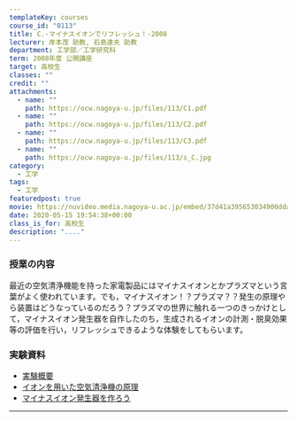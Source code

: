 ```yaml
---
templateKey: courses
course_id: "0113"
title: C.-マイナスイオンでリフレッシュ！-2008
lecturer: 岸本茂 助教, 石島達夫 助教
department: 工学部／工学研究科
term: 2008年度 公開講座
target: 高校生
classes: ""
credit: ""
attachments:
  - name: ""
    path: https://ocw.nagoya-u.jp/files/113/C1.pdf
  - name: ""
    path: https://ocw.nagoya-u.jp/files/113/C2.pdf
  - name: ""
    path: https://ocw.nagoya-u.jp/files/113/C3.pdf
  - name: ""
    path: https://ocw.nagoya-u.jp/files/113/s_C.jpg
category:
  - 工学
tags:
  - 工学
featuredpost: true
movie: https://nuvideo.media.nagoya-u.ac.jp/embed/37d41a395653034900dda2923ce862c31e80542d
date: 2020-05-15 19:54:38+00:00
class_is_for: 高校生
description: "...."
---
```


### 授業の内容

最近の空気清浄機能を持った家電製品にはマイナスイオンとかプラズマという言葉がよく使われています。でも，マイナスイオン！？プラズマ？？発生の原理やら装置はどうなっているのだろう？プラズマの世界に触れる一つのきっかけとして，マイナスイオン発生器を自作したのち，生成されるイオンの計測・脱臭効果等の評価を行い，リフレッシュできるような体験をしてもらいます。

### 実験資料

- [実験概要](https://ocw.nagoya-u.jp/files/113/C1.pdf)
- [イオンを用いた空気清浄機の原理](https://ocw.nagoya-u.jp/files/113/C2.pdf)
- [マイナスイオン発生器を作ろう](https://ocw.nagoya-u.jp/files/113/C3.pdf)

---

